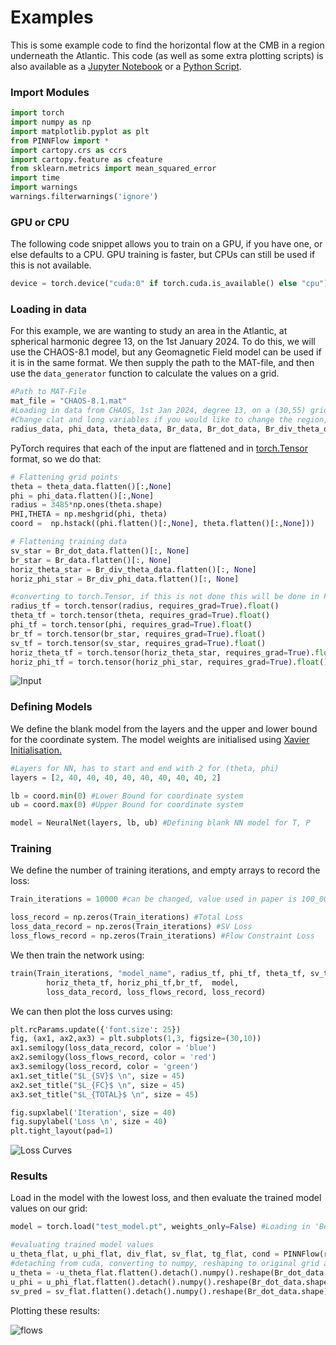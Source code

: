 # Examples

This is some example code to find the horizontal flow at the CMB in a region underneath the Atlantic. This code (as well as some extra plotting scripts) is also available as a <a href="https://github.com/geonaomi/PINNFlow/blob/main/examples/Example.ipynb"> Jupyter Notebook</a> or a <a href="https://github.com/geonaomi/PINNFlow/blob/main/examples/PINNFlow_example.py"> Python Script</a>. 

### Import Modules

```python
import torch
import numpy as np
import matplotlib.pyplot as plt
from PINNFlow import *
import cartopy.crs as ccrs
import cartopy.feature as cfeature
from sklearn.metrics import mean_squared_error
import time
import warnings
warnings.filterwarnings('ignore')
```

### GPU or CPU
The following code snippet allows you to train on a GPU, if you have one, or else defaults to a CPU. GPU training is faster, but CPUs can still be used if this is not available.

```python
device = torch.device("cuda:0" if torch.cuda.is_available() else "cpu")
```

### Loading in data

For this example, we are wanting to study an area in the Atlantic, at spherical harmonic degree 13, on the 1st January 2024. To do this, we will use the CHAOS-8.1 model, but any Geomagnetic Field model can be used if it is in the same format. We then supply the path to the MAT-file, and then use the `data_generator` function to calculate the values on a grid.  

```python
#Path to MAT-File
mat_file = "CHAOS-8.1.mat"
#Loading in data from CHAOS, 1st Jan 2024, degree 13, on a (30,55) grid over the Atlantic. 
#Change clat and long variables if you would like to change the region, (dy,dx)  if you would like to change the number of points.
radius_data, phi_data, theta_data, Br_data, Br_dot_data, Br_div_theta_data , Br_div_phi_data = data_generator(mat_file, 2024, 1, 1, 13,  dy = 30 , dx = 55, clat1 = 55,clat2 = 85, long1 = -50, long2 = 5)
```

PyTorch requires that each of the input are flattened and in <a href = "https://pytorch.org/docs/stable/tensors.html"> torch.Tensor </a> format, so we do that:

```python
# Flattening grid points
theta = theta_data.flatten()[:,None]
phi = phi_data.flatten()[:,None]
radius = 3485*np.ones(theta.shape)
PHI,THETA = np.meshgrid(phi, theta)
coord =  np.hstack((phi.flatten()[:,None], theta.flatten()[:,None])) 

# Flattening training data
sv_star = Br_dot_data.flatten()[:, None]
br_star = Br_data.flatten()[:, None]
horiz_theta_star = Br_div_theta_data.flatten()[:, None]
horiz_phi_star = Br_div_phi_data.flatten()[:, None]

#converting to torch.Tensor, if this is not done this will be done in PINNFlow automatically
radius_tf = torch.tensor(radius, requires_grad=True).float()
theta_tf = torch.tensor(theta, requires_grad=True).float()
phi_tf = torch.tensor(phi, requires_grad=True).float()
br_tf = torch.tensor(br_star, requires_grad=True).float()
sv_tf = torch.tensor(sv_star, requires_grad=True).float()
horiz_theta_tf = torch.tensor(horiz_theta_star, requires_grad=True).float()
horiz_phi_tf = torch.tensor(horiz_phi_star, requires_grad=True).float()
```
![Input](input.png) 

### Defining Models 

We define the blank model from the layers and the upper and lower bound for the coordinate system. The model weights are initialised 
using <a href = "https://proceedings.mlr.press/v9/glorot10a/glorot10a.pdf"> Xavier Initialisation. </a>

```python
#Layers for NN, has to start and end with 2 for (theta, phi)
layers = [2, 40, 40, 40, 40, 40, 40, 40, 40, 2]

lb = coord.min(0) #Lower Bound for coordinate system 
ub = coord.max(0) #Upper Bound for coordinate system 

model = NeuralNet(layers, lb, ub) #Defining blank NN model for T, P
```

### Training 

We define the number of training iterations, and empty arrays to record the loss:

```python
Train_iterations = 10000 #can be changed, value used in paper is 100_000 to ensure convergence

loss_record = np.zeros(Train_iterations) #Total Loss
loss_data_record = np.zeros(Train_iterations) #SV Loss
loss_flows_record = np.zeros(Train_iterations) #Flow Constraint Loss
```

We then train the network using:

```python
train(Train_iterations, "model_name", radius_tf, phi_tf, theta_tf, sv_tf, 
        horiz_theta_tf, horiz_phi_tf,br_tf,  model, 
        loss_data_record, loss_flows_record, loss_record)
```

We can then plot the loss curves using:

```python
plt.rcParams.update({'font.size': 25})
fig, (ax1, ax2,ax3) = plt.subplots(1,3, figsize=(30,10))
ax1.semilogy(loss_data_record, color = 'blue')
ax2.semilogy(loss_flows_record, color = 'red')
ax3.semilogy(loss_record, color = 'green')
ax1.set_title("$L_{SV}$ \n", size = 45)
ax2.set_title("$L_{FC}$ \n", size = 45)
ax3.set_title("$L_{TOTAL}$ \n", size = 45)

fig.supxlabel('Iteration', size = 40)
fig.supylabel('Loss \n', size = 40)
plt.tight_layout(pad=1)
```

![Loss Curves](loss.png) 

### Results

Load in the model with the lowest loss, and then evaluate the trained model values on our grid:

```python
model = torch.load("test_model.pt", weights_only=False) #Loading in 'Best Model'

#evaluating trained model values
u_theta_flat, u_phi_flat, div_flat, sv_flat, tg_flat, cond = PINNFlow(radius_tf, phi_tf, theta_tf,  horiz_theta_tf, horiz_phi_tf,br_tf, model).net_sv()
#detaching from cuda, converting to numpy, reshaping to original grid and removing 5 degree border
u_theta = -u_theta_flat.flatten().detach().numpy().reshape(Br_dot_data.shape)[5:-5, 5:-5]*10
u_phi = u_phi_flat.flatten().detach().numpy().reshape(Br_dot_data.shape)[5:-5, 5:-5]*10
sv_pred = sv_flat.flatten().detach().numpy().reshape(Br_dot_data.shape)[5:-5, 5:-5]*1e4

```
Plotting these results:

![flows](perf_flows.png) 

